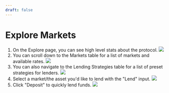 ```yaml
---
draft: false
---
```

# Explore Markets
1. On the Explore page, you can see high level stats about the protocol.
![](https://dubble-prod-01.s3.amazonaws.com/assets/c211310c-2664-434a-83bc-ff9216d4b619.png?0)
2. You can scroll down to the Markets table for a list of markets and available rates.
![](https://d3q7ie80jbiqey.cloudfront.net/media/image/zoom/e9c01442-ed98-4b6f-be08-ffef311a395e/1/49.479166666667/89.357850609756?0)
3. You can also navigate to the Lending Strategies table for a list of preset strategies for lenders.
![](https://d3q7ie80jbiqey.cloudfront.net/media/image/zoom/6c0fcd50-8b5c-41be-be8f-8913d1fa89b4/1/49.479166666667/68.688600948509?0)
4. Select a market/the asset you'd like to lend with the "Lend" input.
![](https://d3q7ie80jbiqey.cloudfront.net/media/image/zoom/5fa168a1-07a0-49f5-ba79-2d669c581ae1/2.5/84.201388888889/62.862042682927?0)
5. Click "Deposit" to quickly lend funds.
![](https://d3q7ie80jbiqey.cloudfront.net/media/image/zoom/22b64964-ac02-410c-ba7d-7abcbc0de1ea/1.5302613480055/50/33.29945799458?0)
